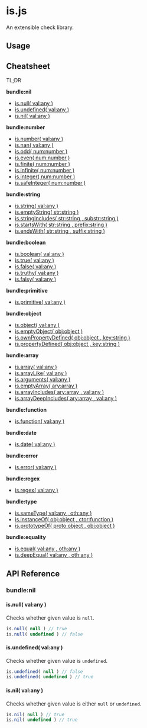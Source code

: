 # is.js

An extensible check library.

## Usage

## Cheatsheet

TL;DR

**bundle:nil**

- [is.null( val:any )](#isnull-valany)
- [is.undefined( val:any )](#isundefined-valany)
- [is.nil( val:any )](#isnil-valany)

**bundle:number**

- [is.number( val:any )](#)
- [is.nan( val:any )](#)
- [is.odd( num:number )](#)
- [is.even( num:number )](#)
- [is.finite( num:number )](#)
- [is.infinite( num:number )](#)
- [is.integer( num:number )](#)
- [is.safeInteger( num:number )](#)

**bundle:string**

- [is.string( val:any )](#)
- [is.emptyString( str:string )](#)
- [is.stringIncludes( str:string , substr:string )](#)
- [is.startsWith( str:string , prefix:string )](#)
- [is.endsWith( str:string , suffix:string )](#)

**bundle:boolean**

- [is.boolean( val:any )](#)
- [is.true( val:any )](#)
- [is.false( val:any )](#)
- [is.truthy( val:any )](#)
- [is.falsy( val:any )](#)

**bundle:primitive**

- [is.primitive( val:any )](#)

**bundle:object**

- [is.object( val:any )](#)
- [is.emptyObject( obj:object )](#)
- [is.ownPropertyDefined( obj:object , key:string )](#)
- [is.propertyDefined( obj:object , key:string )](#)

**bundle:array**

- [is.array( val:any )](#)
- [is.arrayLike( val:any )](#)
- [is.arguments( val:any )](#)
- [is.emptyArray( ary:array )](#)
- [is.arrayIncludes( ary:array , val:any )](#)
- [is.arrayDeepIncludes( ary:array , val:any )](#)

**bundle:function**

- [is.function( val:any )](#)

**bundle:date**

- [is.date( val:any )](#)

**bundle:error**

- [is.error( val:any )](#)

**bundle:regex**

- [is.regex( val:any )](#)

**bundle:type**

- [is.sameType( val:any , oth:any )](#)
- [is.instanceOf( obj:object , ctor:function )](#)
- [is.prototypeOf( proto:object , obj:object )](#)

**bundle:equality**

- [is.equal( val:any , oth:any )](#)
- [is.deepEqual( val:any , oth:any )](#)

## API Reference

### bundle:nil

#### is.null( val:any )

Checks whether given value is `null`.

```js
is.null( null ) // true
is.null( undefined ) // false
```

#### is.undefined( val:any )

Checks whether given value is `undefined`.

```js
is.undefined( null ) // false
is.undefined( undefined ) // true
```

#### is.nil( val:any )

Checks whether given value is either `null` or `undefined`.

```js
is.nil( null ) // true
is.nil( undefined ) // true
```
